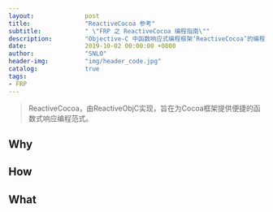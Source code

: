 ```yaml
---
layout:              post
title:               "ReactiveCocoa 参考"
subtitle:            " \"FRP 之 ReactiveCocoa 编程指南\""
description:	     "Objective-C 中函数响应式编程框架‘ReactiveCocoa’的编程指南参考"
date:                2019-10-02 00:00:00 +0800
author:              "SNLO"
header-img:          "img/header_code.jpg"
catalog:             true
tags:
- FRP
---
```


> ReactiveCocoa，由ReactiveObjC实现，旨在为Cocoa框架提供便捷的函数式响应编程范式。

## Why



## How



## What